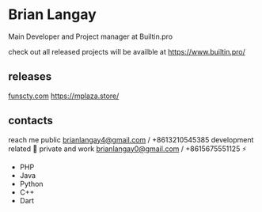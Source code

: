 # Brian Langay 
Main Developer and Project manager at Builtin.pro

check out all released projects will be availble at https://www.builtin.pro/

## releases
[funscty.com](https://funscty.com/) 
https://mplaza.store/

## contacts
reach me public brianlangay4@gmail.com / +8613210545385 development related 🤝
 private and work brianlangay0@gmail.com / +8615675551125 ⚡️

- PHP
- Java
- Python
- C++
- Dart

<!---
brianlangay4/brianlangay4 is a ✨ special ✨ repository because its `README.md` (this file) appears on your GitHub profile.
You can click the Preview link to take a look at your changes.
--->
